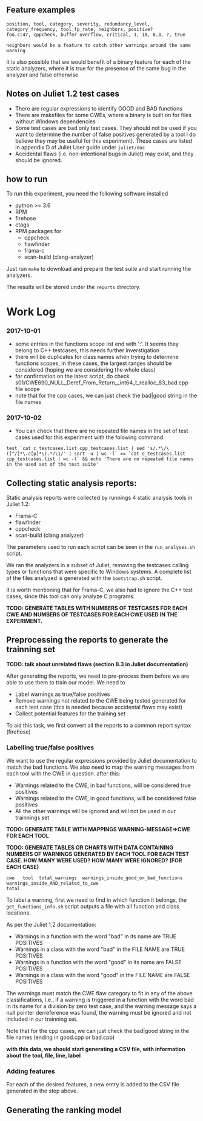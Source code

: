 ## Feature examples

```
position, tool, category, severity, redundancy_level, category_frequency, tool_fp_rate, neighbors, positive?
foo.c:47, cppcheck, buffer overflow, critical, 1, 10, 0.3, ?, true

neighbors would be a feature to catch other warnings around the same warning
```

It is also possible that we would benefit of a binary feature for each of the
static analyzers, where it is true for the presence of the same bug in the
analyzer and false otherwise

## Notes on Juliet 1.2 test cases

* There are regular expressions to identify GOOD and BAD functions
* There are makefiles for some CWEs, where a binary is built on for files
  without Windows dependencies
* Some test cases are bad only test cases. They should not be used if you want
  to determine the number of false positives generated by a tool I do believe
  they may be useful for this experiment). These cases are listed in appendix D
  of Juliet User guide under `juliet/doc`
* Accidental flaws (i.e. non-intentional bugs in Juliet) may exist, and they
  should be ignored.

## how to run

To run this experiment, you need the following software installed

* python >= 3.6
* RPM
* firehose
* ctags
* RPM packages for
  * cppcheck
  * flawfinder
  * frama-c
  * scan-build (clang-analyzer)

Just run  `make` to download and prepare the test suite and start running the
analyzers.

The results will be stored under the `reports` directory.

# Work Log

### 2017-10-01

* some entries in the functions scope list end with ':'. It seems they belong to  C++ testcases, this needs further inverstigation
* there will be duplicates for class names when trying to determine functions scopes, in these cases, the largest ranges should be considered (hoping we are considering the whole class)
* for confirmation on the latest script, do check s01/CWE690_NULL_Deref_From_Return__int64_t_realloc_83_bad.cpp file scope
* note that for the cpp cases, we can just check the bad|good string in the file names

### 2017-10-02

* You can check that there are no repeated file names in the set of test cases
  used for this experiment with the folowing command:

```
test `cat c_testcases.list cpp_testcases.list | sed 's/.*\/\([^/]*\.c[p]*\).*/\1/' | sort -u | wc -l` == `cat c_testcases.list cpp_testcases.list | wc -l` && echo 'There are no repeated file names in the used set of the test suite'
```

## Collecting static analysis reports:

Static analysis reports were collected by runnings 4 static analysis tools in
Juliet 1.2:

* Frama-C
* flawfinder
* cppcheck
* scan-build (clang analyzer)

The parameters used to run each script can be seen in the `run_analyses.sh`
script.

We ran the analyzers in a subset of Juliet, removing the testcases calling
types or functions that were specific to Windows systems. A complete list
of the files analyzed is generated with the `bootstrap.sh` script.

It is worth mentioning that for Frama-C, we also had to ignore the C++ test
cases, since this tool can only analyze C programs.

**TODO: GENERATE TABLES WITH NUMBERS OF TESTCASES FOR EACH CWE AND NUMBERS OF
TESTCASES FOR EACH CWE USED IN THE EXPERIMENT.**

## Preprocessing the reports to generate the trainning set

**TODO: talk about unrelated flaws (section 8.3 in Juliet documentation)**

After generating the reports, we need to pre-process them before we are able to
use them to train our model. We need to

* Label warnings as true/false positives
* Remove warnings not related to the CWE being tested generated for each test
  case (this is needed because accidental flaws may exist)
* Collect potential features for the training set

To aid this task, we first convert all the reports to a common report syntax (firehose)

### Labelling true/false positives

We want to use the regular expressions provided by Juliet documentation to
match the bad functions. We also need to map the warning messages from each
tool with the CWE in question. after this:

* Warnings related to the CWE, in bad functions, will be considered true positives
* Warnings related to the CWE, in good functions, will be considered false positives
* All the other warnings will be ignored and will not be used in our trainnings set

**TODO: GENERATE TABLE WITH MAPPINGS WARNING-MESSAGE=>CWE FOR EACH TOOL**

**TODO: GENERATE TABLES OR CHARTS WITH DATA CONTAINING NUMBERS OF WARNINGS
GENERATED BY EACH TOOL FOR EACH TEST CASE. HOW MANY WERE USED? HOW MANY WERE
IGNORED? (FOR EACH CASE)**

```
cwe   tool  total_warnings  warnings_inside_good_or_bad_functions  warnings_inside_AND_related_to_cwe
total
```

To label a warning, first we need to find in which function it belongs, the
`get_functions_info.sh` script outputs a file with all function and class locations.

As per the Juliet 1.2 documentation:

* Warnings in a function with the word "bad" in its name are TRUE POSITIVES
* Warnings in a class with the word "bad" in the FILE NAME are TRUE POSITIVES
* Warnings in a function with the word "good" in its name are FALSE POSITIVES
* Warnings in a class with the word "good" in the FILE NAME are FALSE POSITIVES

The warnings must match the CWE flaw category to fit in any of the above
classifications, i.e., if a warning is triggered in a function with the word
bad in its name for a division by zero test case, and the warning message says
a null pointer derreference was found, the warning must be ignored and not
included in our trainning set.

Note that for the cpp cases, we can just check the bad|good string in the file
names (ending in good.cpp or bad.cpp)

**with this data, we should start generating a CSV file, with information about the
tool, file, line, label**

### Adding features

For each of the desired features, a new entry is added to the CSV file
generated in the step above.

## Generating the ranking model
